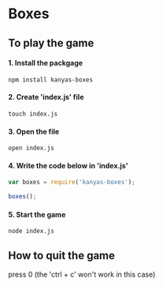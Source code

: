 # Boxes

## To play the game

#### 1. Install the packgage

```
npm install kanyas-boxes
```

#### 2. Create 'index.js' file

```
touch index.js
```

#### 3. Open the file

```
open index.js
```

#### 4. Write the code below in 'index.js'

```js
var boxes = require('kanyas-boxes');

boxes();
```

#### 5. Start the game

```
node index.js
```

## How to quit the game 

press 0 (the 'ctrl + c' won't work in this case)